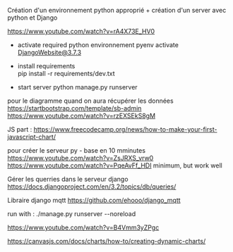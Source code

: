 Création d'un environnement python approprié + création d'un server avec python et Django

https://www.youtube.com/watch?v=rA4X73E_HV0

- activate required python environnement
pyenv activate DjangoWebsite@3.7.3 

- install requirements  
pip install -r requirements/dev.txt

- start server
python manage.py runserver

pour le diagramme quand on aura récupérer les données
https://startbootstrap.com/template/sb-admin
https://www.youtube.com/watch?v=rzEXSEkS8gM



JS part : 
https://www.freecodecamp.org/news/how-to-make-your-first-javascript-chart/

pour créer le serveur py - base en 10 mminutes
https://www.youtube.com/watch?v=ZsJRXS_vrw0 
https://www.youtube.com/watch?v=PqeAvFf_HDI minimum, but work well

Gérer les querries dans le serveur django 
https://docs.djangoproject.com/en/3.2/topics/db/queries/

Libraire django mqtt
https://github.com/ehooo/django_mqtt


run with : ./manage.py runserver --noreload


https://www.youtube.com/watch?v=B4Vmm3yZPgc

https://canvasjs.com/docs/charts/how-to/creating-dynamic-charts/